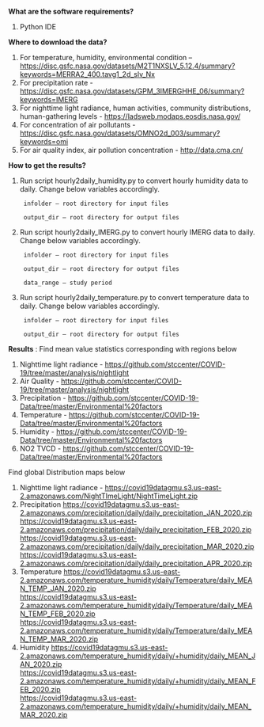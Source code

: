 **What are the software requirements?**

1. Python IDE

**Where to download the data?**

1. For temperature, humidity, environmental condition – https://disc.gsfc.nasa.gov/datasets/M2T1NXSLV_5.12.4/summary?keywords=MERRA2_400.tavg1_2d_slv_Nx
2. For precipitation rate - https://disc.gsfc.nasa.gov/datasets/GPM_3IMERGHHE_06/summary?keywords=IMERG
3. For nighttime light radiance, human activities, community distributions, human-gathering levels - https://ladsweb.modaps.eosdis.nasa.gov/
4. For concentration of air pollutants - https://disc.gsfc.nasa.gov/datasets/OMNO2d_003/summary?keywords=omi
5. For air quality index, air pollution concentration - http://data.cma.cn/

**How to get the results?**

1. Run script hourly2daily_humidity.py to convert hourly humidity data to daily. Change below variables accordingly.

        infolder – root directory for input files

        output_dir – root directory for output files

2. Run script hourly2daily_IMERG.py to convert hourly IMERG data to daily. Change below variables accordingly.

        infolder – root directory for input files

        output_dir – root directory for output files

        data_range – study period

3. Run script hourly2daily_temperature.py to convert temperature data to daily. Change below variables accordingly.

        infolder – root directory for input files

        output_dir – root directory for output files

**Results** :
Find mean value statistics corresponding with regions below
1. Nighttime light radiance - https://github.com/stccenter/COVID-19/tree/master/analysis/nightlight
2. Air Quality - https://github.com/stccenter/COVID-19/tree/master/analysis/nightlight 
3. Precipitation - https://github.com/stccenter/COVID-19-Data/tree/master/Environmental%20factors 
4. Temperature - https://github.com/stccenter/COVID-19-Data/tree/master/Environmental%20factors 
5. Humidity - https://github.com/stccenter/COVID-19-Data/tree/master/Environmental%20factors 
6. NO2 TVCD - https://github.com/stccenter/COVID-19-Data/tree/master/Environmental%20factors 
 
Find global Distribution maps below
1. Nighttime light radiance - https://covid19datagmu.s3.us-east-2.amazonaws.com/NightTImeLight/NightTimeLight.zip
2. Precipitation
	https://covid19datagmu.s3.us-east-2.amazonaws.com/precipitation/daily/daily_precipitation_JAN_2020.zip<br/>
	https://covid19datagmu.s3.us-east-2.amazonaws.com/precipitation/daily/daily_precipitation_FEB_2020.zip<br/>
	https://covid19datagmu.s3.us-east-2.amazonaws.com/precipitation/daily/daily_precipitation_MAR_2020.zip<br/>
	https://covid19datagmu.s3.us-east-2.amazonaws.com/precipitation/daily/daily_precipitation_APR_2020.zip
3. Temperature
	https://covid19datagmu.s3.us-east-2.amazonaws.com/temperature_humidity/daily/Temperature/daily_MEAN_TEMP_JAN_2020.zip<br/>
	https://covid19datagmu.s3.us-east-2.amazonaws.com/temperature_humidity/daily/Temperature/daily_MEAN_TEMP_FEB_2020.zip<br/>
	https://covid19datagmu.s3.us-east-2.amazonaws.com/temperature_humidity/daily/Temperature/daily_MEAN_TEMP_MAR_2020.zip
4. Humidity
	https://covid19datagmu.s3.us-east-2.amazonaws.com/temperature_humidity/daily/+humidity/daily_MEAN_JAN_2020.zip<br/>
	https://covid19datagmu.s3.us-east-2.amazonaws.com/temperature_humidity/daily/+humidity/daily_MEAN_FEB_2020.zip<br/>
	https://covid19datagmu.s3.us-east-2.amazonaws.com/temperature_humidity/daily/+humidity/daily_MEAN_MAR_2020.zip
